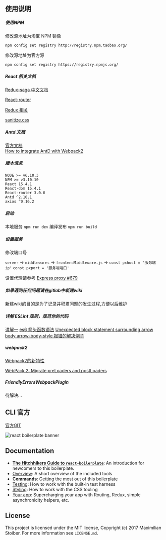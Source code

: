 ## 使用说明

##### 使用NPM


修改源地址为淘宝 NPM 镜像

    npm config set registry http://registry.npm.taobao.org/

修改源地址为官方源

    npm config set registry https://registry.npmjs.org/

##### React 相关文档

[Redux-saga 中文文档](https://github.com/superRaytin/redux-saga-in-chinese)

[React-router](https://react-guide.github.io/react-router-cn/docs/Introduction.html)

[Redux 相关](http://cn.redux.js.org/docs/introduction/Motivation.html)

[sanitize.css](https://jonathantneal.github.io/sanitize.css/)

##### Antd 文档

[官方文档](https://ant.design/docs/react/introduce-cn)   
[How to integrate AntD with Webpack2](https://github.com/ant-design/ant-design/issues/4491)

##### 版本信息

    NODE >= v6.10.3
    NPM >= v3.10.10
    React 15.4.1
    React-dom 15.4.1
    React-router 3.0.0
    Antd ^2.10.1
    axios ^0.16.2

##### 启动

本地服务 `npm run dev`
编译发布 `npm run build`

##### 设置服务

修改端口号

`server` -> `middlewares` -> `frontendMiddleware.js` -> `const pxhost = '服务端ip'` `const pxport = '服务端端口'`

设置代理请参考  [Express proxy #679](https://github.com/react-boilerplate/react-boilerplate/pull/679)

##### 如果遇到任何问题请在gitlab中新建wiki

新建wiki的目的是为了记录并积累问题的发生过程,方便以后维护

##### 详解 ESLint 规则，规范你的代码

[讲解一](http://blog.guowenfh.com/2016/08/07/ESLint-Rules/)
[es6 箭头函数语法](http://es6.ruanyifeng.com/#docs/function#箭头函数)
[Unexpected block statement surrounding arrow body arrow-body-style 报错的解决例子](https://github.com/eslint/eslint/issues/5498)

##### webpack2

[Webpack2的新特性](http://www.aliued.com/?p=4060)

[WebPack 2: Migrate preLoaders and postLoaders](http://stackoverflow.com/questions/40653936/webpack-2-migrate-preloaders-and-postloaders)

##### FriendlyErrorsWebpackPlugin

待解决...

## CLI 官方

[官方GIT](https://github.com/react-boilerplate/react-boilerplate)

<img src="https://raw.githubusercontent.com/react-boilerplate/react-boilerplate-brand/master/assets/banner-metal-optimized.jpg" alt="react boilerplate banner" align="center" />

## Documentation

- [**The Hitchhikers Guide to `react-boilerplate`**](docs/general/introduction.md): An introduction for newcomers to this boilerplate.
- [Overview](docs/general): A short overview of the included tools
- [**Commands**](docs/general/commands.md): Getting the most out of this boilerplate
- [Testing](docs/testing): How to work with the built-in test harness
- [Styling](docs/css): How to work with the CSS tooling
- [Your app](docs/js): Supercharging your app with Routing, Redux, simple
  asynchronicity helpers, etc.

## License

This project is licensed under the MIT license, Copyright (c) 2017 Maximilian
Stoiber. For more information see `LICENSE.md`.
